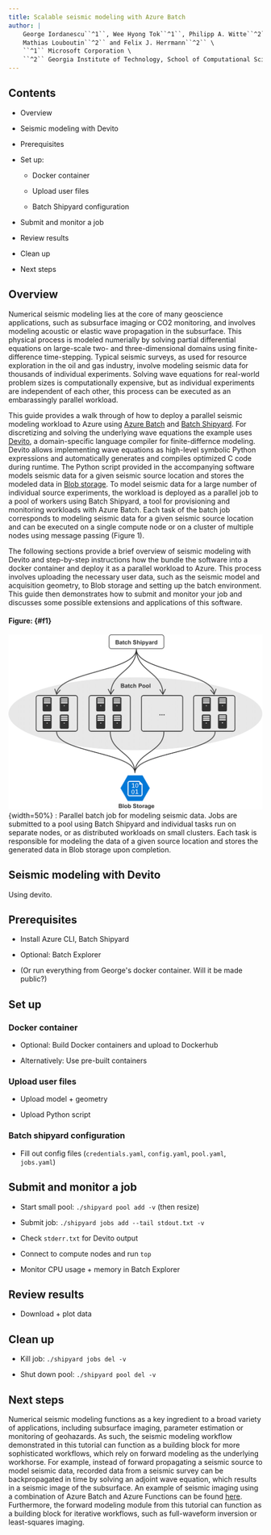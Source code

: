 ```yaml
---
title: Scalable seismic modeling with Azure Batch
author: |
	George Iordanescu``^1``, Wee Hyong Tok``^1``, Philipp A. Witte``^2``, \
    Mathias Louboutin``^2`` and Felix J. Herrmann``^2`` \
    ``^1`` Microsoft Corporation \
	``^2`` Georgia Institute of Technology, School of Computational Science and Engineering \
---
```


## Contents

- Overview

- Seismic modeling with Devito

- Prerequisites

- Set up:

    - Docker container

    - Upload user files

    - Batch Shipyard configuration

- Submit and monitor a job

- Review results

- Clean up

- Next steps


## Overview

Numerical seismic modeling lies at the core of many geoscience applications, such as subsurface imaging or CO2 monitoring, and involves modeling acoustic or elastic wave propagation in the subsurface. This physical process is modeled numerially by solving partial differential equations on large-scale two- and three-dimensional domains using finite-difference time-stepping. Typical seismic surveys, as used for resource exploration in the oil and gas industry, involve modeling seismic data for thousands of individual experiments. Solving wave equations for real-world problem sizes is computationally expensive, but as individual experiments are independent of each other, this process can be executed as an embarassingly parallel workload.

This guide provides a walk through of how to deploy a parallel seismic modeling workload to Azure using [Azure Batch](https://azure.microsoft.com/en-us/services/batch/) and [Batch Shipyard](https://github.com/Azure/batch-shipyard). For discretizing and solving the underlying wave equations the example uses [Devito](https://www.devitoproject.org/), a domain-specific language compiler for finite-differnce modeling. Devito allows implementing wave equations as high-level symbolic Python expressions and  automatically generates and compiles optimized C code during runtime. The Python script provided in the accompanying software models seismic data for a given seismic source location and stores the modeled data in [Blob storage](https://azure.microsoft.com/en-us/services/storage/blobs/). To model seismic data for a large number of individual source experiments, the workload is deployed as a parallel job to a pool of workers using Batch Shipyard, a tool for provisioning and monitoring workloads with Azure Batch. Each task of the batch job corresponds to modeling seismic data for a given seismic source location and can be executed on a single compute node or on a cluster of multiple nodes using message passing (Figure 1).

The following sections provide a brief overview of seismic modeling with Devito and step-by-step instructions how the bundle the software into a docker container and deploy it as a parallel workload to Azure. This process involves uploading the necessary user data, such as the seismic model and acquisition geometry, to Blob storage and setting up the batch environment. This guide then demonstrates how to submit and monitor your job and discusses some possible extensions and applications of this software.


#### Figure: {#f1}
![](figures/shipyard.png){width=50%}
: Parallel batch job for modeling seismic data. Jobs are submitted to a pool using Batch Shipyard and individual tasks run on separate nodes, or as distributed workloads on small clusters. Each task is responsible for modeling the data of a given source location and stores the generated data in Blob storage upon completion.


## Seismic modeling with Devito

Using devito.


## Prerequisites

- Install Azure CLI, Batch Shipyard

- Optional: Batch Explorer

- (Or run everything from George's docker container. Will it be made public?)


## Set up


### Docker container

- Optional: Build Docker containers and upload to Dockerhub

- Alternatively: Use pre-built containers


### Upload user files

- Upload model + geometry

- Upload Python script


### Batch shipyard configuration

- Fill out config files (`credentials.yaml`, `config.yaml`, `pool.yaml`, `jobs.yaml`)


## Submit and monitor a job

- Start small pool: `./shipyard pool add -v` (then resize)

- Submit job: `./shipyard jobs add --tail stdout.txt -v`

- Check `stderr.txt` for Devito output

- Connect to compute nodes and run `top`

- Monitor CPU usage + memory in Batch Explorer


## Review results

- Download + plot data


## Clean up

 - Kill job: `./shipyard jobs del -v`

 - Shut down pool: `./shipyard pool del -v`


## Next steps

Numerical seismic modeling functions as a key ingredient to a broad variety of applications, including subsurface imaging, parameter estimation or monitoring of geohazards. As such, the seismic modeling workflow demonstrated in this tutorial can function as a building block for more sophisticated workflows, which rely on forward modeling as the underlying workhorse. For example, instead of forward propagating a seismic source to model seismic data, recorded data from a seismic survey can be backpropagated in time by solving an adjoint wave equation, which results in a seismic image of the subsurface. An example of seismic imaging using a combination of Azure Batch and Azure Functions can be found [here](https://arxiv.org/abs/1911.12447). Furthermore, the forward modeling module from this tutorial can function as a building block for iterative workflows, such as full-waveform inversion or least-squares imaging.


